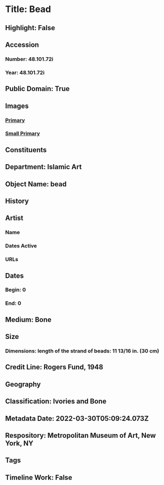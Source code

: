 # Title: Bead
## Highlight: False
## Accession
### Number: 48.101.72i
### Year: 48.101.72i
## Public Domain: True
## Images
### [Primary](https://images.metmuseum.org/CRDImages/is/original/LC-48_101_72.jpg)
### [Small Primary](https://images.metmuseum.org/CRDImages/is/web-large/LC-48_101_72.jpg)
## Constituents
## Department: Islamic Art
## Object Name: bead
## History
## Artist
### Name
### Dates Active
### URLs
## Dates
### Begin: 0
### End: 0
## Medium: Bone
## Size
### Dimensions: length of the strand of beads: 11 13/16 in. (30 cm)
## Credit Line: Rogers Fund, 1948
## Geography
## Classification: Ivories and Bone
## Metadata Date: 2022-03-30T05:09:24.073Z
## Respository: Metropolitan Museum of Art, New York, NY
## Tags
## Timeline Work: False